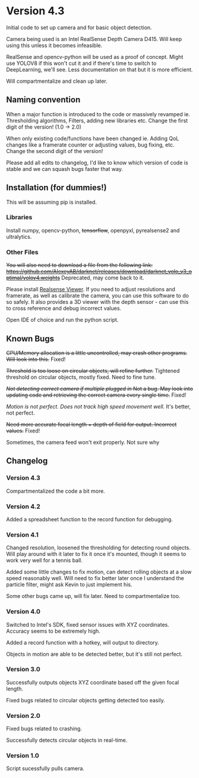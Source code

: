 # Version 4.3

Initial code to set up camera and for basic object detection.

Camera being used is an Intel RealSense Depth Camera D415. Will keep using this unless it becomes infeasible.

RealSense and opencv-python will be used as a proof of concept. Might use YOLOV8 if this won't cut it and if there's time to switch to DeepLearning, we'll see. Less documentation on that but it is more efficient.

Will compartmentalize and clean up later.

## Naming convention
When a major function is introduced to the code or massively revamped ie. Thresholding algorithms, Filters, adding new libraries etc. Change the first digit of the version! (1.0 -> 2.0)

When only existing code/functions have been changed ie. Adding QoL changes like a framerate counter or adjusting values, bug fixing, etc. Change the second digit of the version!

Please add all edits to changelog, I'd like to know which version of code is stable and we can squash bugs faster that way.

## Installation (for dummies!)
This will be assuming pip is installed.

### Libraries
Install numpy, opencv-python, ~~tensorflow~~, openpyxl, pyrealsense2 and ultralytics.

### Other Files
~~You will also need to download a file from the following link: https://github.com/AlexeyAB/darknet/releases/download/darknet_yolo_v3_optimal/yolov4.weights~~ Deprecated, may come back to it.

Please install [Realsense Viewer](https://github.com/IntelRealSense/librealsense/releases/tag/v2.54.2). If you need to adjust resolutions and framerate, as well as calibrate the camera, you can use this software to do so safely. It also provides a 3D viewer with the depth sensor - can use this to cross reference and debug incorrect values.

Open IDE of choice and run the python script.

## Known Bugs
~~CPU/Memory allocation is a little uncontrolled, may crash other programs. Will look into this.~~ Fixed!

~~Threshold is too loose on circular objects, will refine further.~~ Tightened threshold on circular objects, mostly fixed. Need to fine tune.

~~_Not detecting correct camera if multiple plugged in_ Not a bug. May look into updating code and retrieving the correct camera every single time.~~ Fixed!

_Motion is not perfect. Does not track high speed movement well._ It's better, not perfect.

~~Need more accurate focal length + depth of field for output. Incorrect values.~~ Fixed!

Sometimes, the camera feed won't exit properly. Not sure why

## Changelog
### Version 4.3
Compartmentalized the code a bit more.

### Version 4.2
Added a spreadsheet function to the record function for debugging.

### Version 4.1
Changed resolution, loosened the thresholding for detecting round objects. Will play around with it later to fix it once it's mounted, though it seems to work very well for a tennis ball.

Added some little changes to fix motion, can detect rolling objects at a slow speed reasonably well. Will need to fix better later once I understand the particle filter, might ask Kevin to just implement his.

Some other bugs came up, will fix later. Need to compartmentalize too.

### Version 4.0
Switched to Intel's SDK, fixed sensor issues with XYZ coordinates. Accuracy seems to be extremely high.

Added a record function with a hotkey, will output to directory.

Objects in motion are able to be detected better, but it's still not perfect.

### Version 3.0
Successfully outputs objects XYZ coordinate based off the given focal length. 

Fixed bugs related to circular objects getting detected too easily.

### Version 2.0
Fixed bugs related to crashing.

Successfully detects circular objects in real-time.

### Version 1.0
Script sucessfully pulls camera.


